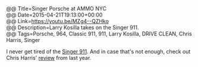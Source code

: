 @@ Title=Singer Porsche at AMMO NYC  
@@ Date=2015-04-21T19:13:00+00:00  
@@ Link=https://youtu.be/MZg4--QZHko  
@@ Description=Larry Kosilla takes on the Singer 911.  
@@ Tags=Porsche, 964, Classic 911, 911, Larry Kosilla, DRIVE CLEAN, Chris Harris, Singer  

I never get tired of the [Singer 911][singervehicledesign]. And in case that's not enough, check out Chris Harris' [review][youtube] from last year.

[singervehicledesign]: http://singervehicledesign.com/
[youtube]: http://www.youtube.com/watch?v=fJQ4hQSusjE